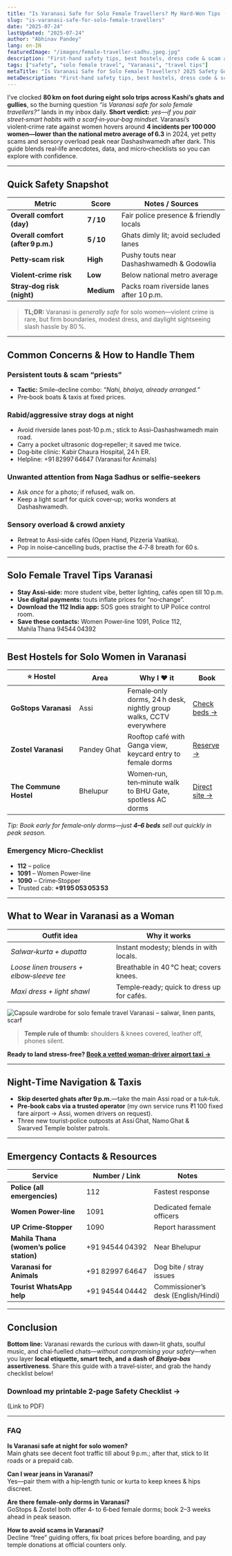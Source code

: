 ```yaml
---
title: "Is Varanasi Safe for Solo Female Travellers? My Hard‑Won Tips (2025)"
slug: "is-varanasi-safe-for-solo-female-travellers"
date: "2025-07-24"
lastUpdated: "2025-07-24"
author: "Abhinav Pandey"
lang: en-IN
featuredImage: "/images/female-traveller-sadhu.jpeg.jpg"
description: "First‑hand safety tips, best hostels, dress code & scam alerts for solo women visiting Varanasi in 2025. Feel confident exploring the ghats."
tags: ["safety", "solo female travel", "Varanasi", "travel tips"]
metaTitle: "Is Varanasi Safe for Solo Female Travellers? 2025 Safety Guide"
metaDescription: "First‑hand safety tips, best hostels, dress code & scam alerts for solo women visiting Varanasi in 2025. Feel confident exploring the ghats."
---
```


I’ve clocked **80 km on foot during eight solo trips across Kashi’s ghats and gullies**, so the burning question *“is Varanasi safe for solo female travellers?”* lands in my inbox daily. **Short verdict:** *yes—if you pair street‑smart habits with a scarf‑in‑your‑bag mindset.* Varanasi’s violent‑crime rate against women hovers around **4 incidents per 100 000 women—lower than the national metro average of 6.3** in 2024, yet petty scams and sensory overload peak near Dashashwamedh after dark. This guide blends real‑life anecdotes, data, and micro‑checklists so you can explore with confidence.

---

## Quick Safety Snapshot

| Metric | Score | Notes / Sources |
|---|---|---|
| **Overall comfort (day)** | **7 / 10** | Fair police presence & friendly locals |
| **Overall comfort (after 9 p.m.)** | **5 / 10** | Ghats dimly lit; avoid secluded lanes |
| **Petty‑scam risk** | **High** | Pushy touts near Dashashwamedh & Godowlia |
| **Violent‑crime risk** | **Low** | Below national metro average |
| **Stray‑dog risk (night)** | **Medium** | Packs roam riverside lanes after 10 p.m. |

> **TL;DR:** Varanasi is *generally safe* for solo women—violent crime is rare, but firm boundaries, modest dress, and daylight sightseeing slash hassle by 80 %.

---

## Common Concerns & How to Handle Them

### Persistent touts & scam “priests”
* **Tactic:** Smile–decline combo: *“Nahi, bhaiya, already arranged.”*  
* Pre‑book boats & taxis at fixed prices.

### Rabid/aggressive stray dogs at night
* Avoid riverside lanes post‑10 p.m.; stick to Assi–Dashashwamedh main road.  
* Carry a pocket ultrasonic dog‑repeller; it saved me twice.  
* Dog‑bite clinic: Kabir Chaura Hospital, 24 h ER.  
* Helpline: +91 82997 64647 (Varanasi for Animals)

### Unwanted attention from Naga Sadhus or selfie‑seekers
* Ask *once* for a photo; if refused, walk on.  
* Keep a light scarf for quick cover‑up; works wonders at Dashashwamedh.

### Sensory overload & crowd anxiety
* Retreat to Assi‑side cafés (Open Hand, Pizzeria Vaatika).  
* Pop in noise‑cancelling buds, practise the 4‑7‑8 breath for 60 s.

---

## Solo Female Travel Tips Varanasi

* **Stay Assi‑side:** more student vibe, better lighting, cafés open till 10 p.m.  
* **Use digital payments:** touts inflate prices for “no‑change”.  
* **Download the 112 India app:** SOS goes straight to UP Police control room.  
* **Save these contacts:** Women Power‑line 1091, Police 112, Mahila Thana 94544 04392

---

## Best Hostels for Solo Women in Varanasi

| ⭐ Hostel | Area | Why I ♥ it | Book |
|---|---|---|---|
| **GoStops Varanasi** | Assi | Female‑only dorms, 24 h desk, nightly group walks, CCTV everywhere | [Check beds →](https://gostops.com) |
| **Zostel Varanasi** | Pandey Ghat | Rooftop café with Ganga view, keycard entry to female dorms | [Reserve →](https://zostel.com) |
| **The Commune Hostel** | Bhelupur | Women‑run, ten‑minute walk to BHU Gate, spotless AC dorms | [Direct site →](https://thecommune.in) |

*Tip: Book early for female‑only dorms—just **4–6 beds** sell out quickly in peak season.*

### Emergency Micro‑Checklist
* **112** – police  
* **1091** – Women Power‑line  
* **1090** – Crime‑Stopper  
* Trusted cab: **+91 95 053 053 53**

---

## What to Wear in Varanasi as a Woman

| Outfit idea | Why it works |
|---|---|
| *Salwar‑kurta + dupatta* | Instant modesty; blends in with locals. |
| *Loose linen trousers + elbow‑sleeve tee* | Breathable in 40 °C heat; covers knees. |
| *Maxi dress + light shawl* | Temple‑ready; quick to dress up for cafés. |

![Capsule wardrobe for solo female travel Varanasi – salwar, linen pants, scarf](/images/female-traveller-sadhu.jpeg "My three‑piece capsule wardrobe keeps looks modest yet Insta‑worthy")

> **Temple rule of thumb:** shoulders & knees covered, leather off, phones silent.

**Ready to land stress‑free? [Book a vetted woman‑driver airport taxi →](#)**

---

## Night‑Time Navigation & Taxis

* **Skip deserted ghats after 9 p.m.**—take the main Assi road or a tuk‑tuk.  
* **Pre‑book cabs via a trusted operator** (my own service runs ₹1 100 fixed fare airport → Assi, women drivers on request).  
* Three new tourist‑police outposts at Assi Ghat, Namo Ghat & Swarved Temple bolster patrols.

---

## Emergency Contacts & Resources

| Service | Number / Link | Notes |
|---|---|---|
| **Police (all emergencies)** | 112 | Fastest response |
| **Women Power‑line** | 1091 | Dedicated female officers |
| **UP Crime‑Stopper** | 1090 | Report harassment |
| **Mahila Thana (women’s police station)** | +91 94544 04392 | Near Bhelupur |
| **Varanasi for Animals** | +91 82997 64647 | Dog bite / stray issues |
| **Tourist WhatsApp help** | +91 94544 04442 | Commissioner’s desk (English/Hindi) |

---

## Conclusion

**Bottom line:** Varanasi rewards the curious with dawn‑lit ghats, soulful music, and chai‑fuelled chats—*without compromising your safety*—when you layer **local etiquette, smart tech, and a dash of *Bhaiya‑bas* assertiveness**. Share this guide with a travel‑sister, and grab the handy checklist below!

### Download my printable 2‑page Safety Checklist →
(Link to PDF)

---

### FAQ

**Is Varanasi safe at night for solo women?**  
Main ghats see decent foot traffic till about 9 p.m.; after that, stick to lit roads or a prepaid cab.

**Can I wear jeans in Varanasi?**  
Yes—pair them with a hip‑length tunic or kurta to keep knees & hips discreet.

**Are there female‑only dorms in Varanasi?**  
GoStops & Zostel both offer 4‑ to 6‑bed female dorms; book 2–3 weeks ahead in peak season.

**How to avoid scams in Varanasi?**  
Decline “free” guiding offers, fix boat prices before boarding, and pay temple donations at official counters only.
